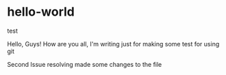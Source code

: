 # hello-world
test

Hello, Guys!
How are you all, I'm writing just for making some test for using git

Second Issue resolving 
made some changes to the file
